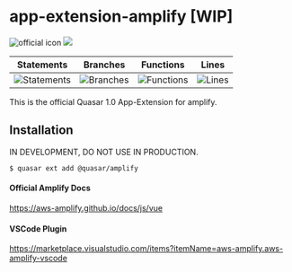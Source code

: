 # app-extension-amplify [WIP]
![official icon](https://img.shields.io/badge/Quasar%201.0-Official%20App%20Extension-blue.svg)
<a href="https://v1.quasar-framework.org" target="_blank"><img src="https://badge.fury.io/js/%40quasar%2Fquasar-app-extension-amplify.svg"></a>

| Statements | Branches | Functions | Lines |
 |-------|------------|----------|-----------|
 | ![Statements](#statements# "Make me better!") | ![Branches](#branches# "Make me better!") | ![Functions](#functions# "Make me better!") | ![Lines](#lines# "Make me better!") 

This is the official Quasar 1.0 App-Extension for amplify.

## Installation
IN DEVELOPMENT, DO NOT USE IN PRODUCTION.

```
$ quasar ext add @quasar/amplify
```

#### Official Amplify Docs
https://aws-amplify.github.io/docs/js/vue

#### VSCode Plugin 
https://marketplace.visualstudio.com/items?itemName=aws-amplify.aws-amplify-vscode
